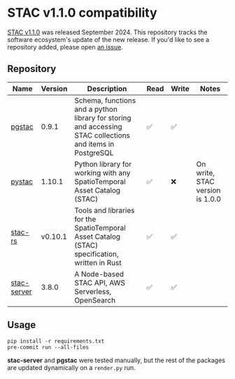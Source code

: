 # STAC v1.1.0 compatibility

[STAC v1.1.0](https://github.com/radiantearth/stac-spec/releases/tag/v1.1.0) was released September 2024.
This repository tracks the software ecosystem's update of the new release.
If you'd like to see a repository added, please open [an issue](https://github.com/gadomski/stac-v1.1.0-compatability/issues).

## Repository

| Name | Version | Description | Read | Write | Notes |
| -- | -- | -- | -- | -- | -- |
| [pgstac](https://github.com/stac-utils/pgstac) | 0.9.1 | Schema, functions and a python library for storing and accessing STAC collections and items in PostgreSQL | ✅ | ✅ |  |
| [pystac](https://github.com/stac-utils/pystac) | 1.10.1 | Python library for working with any SpatioTemporal Asset Catalog (STAC) | ✅ | ❌ | On write, STAC version is 1.0.0 |
| [stac-rs](https://github.com/stac-utils/stac-rs) | v0.10.1 | Tools and libraries for the SpatioTemporal Asset Catalog (STAC) specification, written in Rust | ✅ | ✅ |  |
| [stac-server](https://github.com/stac-utils/stac-server) | 3.8.0 | A Node-based STAC API, AWS Serverless, OpenSearch | ✅ | ✅ |  |

## Usage

```shell
pip install -r requirements.txt
pre-commit run --all-files
```

**stac-server** and **pgstac** were tested manually, but the rest of the packages are updated dynamically on a `render.py` run.
